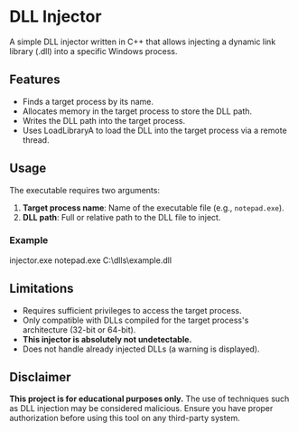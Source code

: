 # DLL Injector

A simple DLL injector written in C++ that allows injecting a dynamic link library (.dll) into a specific Windows process.

## Features
- Finds a target process by its name.
- Allocates memory in the target process to store the DLL path.
- Writes the DLL path into the target process.
- Uses LoadLibraryA to load the DLL into the target process via a remote thread.

## Usage

The executable requires two arguments:

1. **Target process name**: Name of the executable file (e.g., `notepad.exe`).
2. **DLL path**: Full or relative path to the DLL file to inject.

### Example

injector.exe notepad.exe C:\\dlls\\example.dll

## Limitations

- Requires sufficient privileges to access the target process.
- Only compatible with DLLs compiled for the target process's architecture (32-bit or 64-bit).
- **This injector is absolutely not undetectable.**
- Does not handle already injected DLLs (a warning is displayed).

## Disclaimer

**This project is for educational purposes only.**
The use of techniques such as DLL injection may be considered malicious. Ensure you have proper authorization before using this tool on any third-party system.
